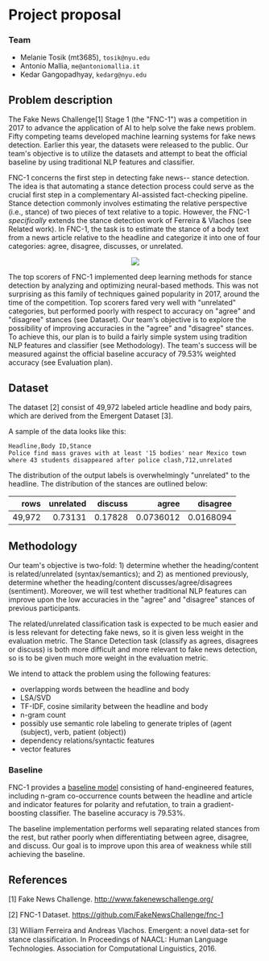 # Project proposal 

### Team

- Melanie Tosik (mt3685), `tosik@nyu.edu`
- Antonio Mallia, `me@antoniomallia.it`
- Kedar Gangopadhyay, `kedarg@nyu.edu`

## Problem description

The Fake News Challenge[1] Stage 1 (the "FNC-1") was a competition in 2017 to advance the application of AI to help solve the fake news problem.  Fifty competing teams developed machine learning systems for fake news detection. Earlier this year, the datasets were released to the public. Our team's objective is to utilize the datasets and attempt to beat the official
baseline by using traditional NLP features and classifier.

FNC-1 concerns the first step in detecting fake news-- stance detection. The idea is that automating a stance detection process could serve as the crucial first step in a complementary AI-assisted fact-checking pipeline. Stance detection commonly involves estimating the relative perspective (i.e., stance) of two pieces of text relative to a topic. However, the FNC-1 _specifically_ extends the stance detection work of Ferreira & Vlachos (see Related work). In FNC-1, the task is to estimate the stance of a body text from a news article relative to the headline and categorize it into one of four categories: agree, disagree, discusses, or unrelated.

<p align="center"><img src="https://github.com/amallia/FakeNewsChallenge/blob/master/report/images/fnc-eval.png" ></p>

The top scorers of FNC-1 implemented deep learning methods for stance detection by analyzing and optimizing neural-based methods. This was not surprising as this family of techniques gained popularity in 2017, around the time of the competition. Top scorers fared very well with "unrelated" categories, but performed poorly with respect to accuracy on "agree" and "disagree" stances (see Dataset). Our team's objective is to explore the possibility of improving accuracies in the "agree" and "disagree" stances. To achieve this, our plan is to build a fairly simple system using tradition NLP features and classifier (see Methodology). The team's success will be measured against the official baseline accuracy of 79.53% weighted accuracy (see Evaluation plan).

## Dataset
The dataset [2] consist of 49,972 labeled article headline and body pairs, which are derived from the Emergent Dataset [3].

A sample of the data looks like this:
```csv
Headline,Body ID,Stance
Police find mass graves with at least '15 bodies' near Mexico town where 43 students disappeared after police clash,712,unrelated
```

The distribution of the output labels is overwhelmingly "unrelated" to the headline. The distribution of the stances are outlined below:

|   rows  |   unrelated |   discuss |     agree |   disagree |
|--------:|------------:|----------:|----------:|-----------:|
|  49,972 |    0.73131  |  0.17828  | 0.0736012 |  0.0168094 |

## Methodology

Our team's objective is two-fold: 1) determine whether the heading/content is related/unrelated (syntax/semantics); and 2) as mentioned previously, determine whether the heading/content discusses/agree/disagrees (sentiment). Moreover, we will test whether traditional NLP features can improve upon the low accuracies in the "agree" and "disagree" stances of previous participants.

The related/unrelated classification task is expected to be much easier and is less relevant for detecting fake news, so it is given less weight in the evaluation metric. The Stance Detection task (classify as agrees, disagrees or discuss) is both more difficult and more relevant to fake news detection, so is to be given much more weight in the evaluation metric.


We intend to attack the problem using the following features:
- overlapping words between the headline and body
- LSA/SVD
- TF-IDF, cosine similarity between the headline and body
- n-gram count
- possibly use semantic role labeling to generate triples of (agent (subject), verb, patient (object))
- dependency relations/syntactic features
- vector features

### Baseline

FNC-1 provides a [baseline model](https://github.com/FakeNewsChallenge/fnc-1-baseline) consisting of hand-engineered features, including n-gram co-occurrence counts between the headline and article and indicator features for polarity and refutation, to train a gradient-boosting classifier. The baseline accuracy is 79.53%.

The baseline implementation performs well separating related stances from the rest, but rather poorly when differentiating between agree, disagree, and discuss. Our goal is to improve upon this area of weakness while still achieving the baseline.

## References

[1] Fake News Challenge. http://www.fakenewschallenge.org/

[2] FNC-1 Dataset. https://github.com/FakeNewsChallenge/fnc-1

[3] William Ferreira and Andreas Vlachos. Emergent: a novel data-set for stance classiﬁcation. In Proceedings of NAACL: Human Language Technologies. Association for Computational Linguistics, 2016.
